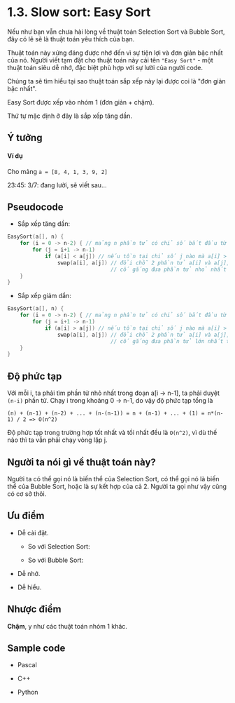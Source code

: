 # 1.3. Slow sort: Easy Sort

Nếu như bạn vẫn chưa hài lòng về thuật toán Selection Sort và Bubble Sort, đây có lẽ sẽ là thuật toán yêu thích của bạn.

Thuật toán này xứng đáng được nhớ đến vì sự tiện lợi và đơn giản bậc nhất của nó. Người viết tạm đặt cho thuật toán này cái tên `"Easy Sort"` - một thuật toán siêu dễ nhớ, đặc biệt phù hợp với sự lười của người code.

Chúng ta sẽ tìm hiểu tại sao thuật toán sắp xếp này lại được coi là "đơn giản bậc nhất".

Easy Sort được xếp vào nhóm 1 (đơn giản + chậm).

Thứ tự mặc định ở đây là sắp xếp tăng dần.

## Ý tưởng

#### Ví dụ

Cho mảng `a = [8, 4, 1, 3, 9, 2]`

23:45: 3/7: đang lười, sẽ viết sau...

## Pseudocode

- Sắp xếp tăng dần:

```cpp
EasySort(a[], n) { 
    for (i = 0 -> n-2) { // mảng n phần tử có chỉ số bắt đầu từ 0 và chỉ số kết thúc là n-1
        for (j = i+1 -> n-1) 
            if (a[i] < a[j]) // nếu tồn tại chỉ số j nào mà a[i] > a[j]
                swap(a[i], a[j]) // đổi chỗ 2 phần tử a[i] và a[j],
                                 // cố gắng đưa phần tử nhỏ nhất trong đoạn i -> n về vị trí i (đầu đoạn)
    }
}
```

- Sắp xếp giảm dần:

```cpp
EasySort(a[], n) { 
    for (i = 0 -> n-2) { // mảng n phần tử có chỉ số bắt đầu từ 0 và chỉ số kết thúc là n-1
        for (j = i+1 -> n-1) 
            if (a[i] > a[j]) // nếu tồn tại chỉ số j nào mà a[i] > a[j]
                swap(a[i], a[j]) // đổi chỗ 2 phần tử a[i] và a[j],
                                 // cố gắng đưa phần tử lớn nhất trong đoạn i -> n về vị trí i (đầu đoạn)
    }
}
```

## Độ phức tạp

Với mỗi i, ta phải tìm phần tử nhỏ nhất trong đoạn a[i -> n-1], ta phải duyệt `(n-i)` phần tử. Chạy i trong khoảng 0 -> n-1, do vậy độ phức tạp tổng là 

```
(n) + (n-1) + (n-2) + ... + (n-(n-1)) = n + (n-1) + ... + (1) = n*(n-1) / 2 => O(n^2)
```

Độ phức tạp trong trường hợp tốt nhất và tồi nhất đều là `O(n^2)`, vì dù thế nào thì ta vẫn phải chạy vòng lặp j.

## Người ta nói gì về thuật toán này?

Người ta có thể gọi nó là biến thể của Selection Sort, có thể gọi nó là biến thể của Bubble Sort, hoặc là sự kết hợp của cả 2. Người ta gọi như vậy cũng có cơ sở thôi.

## Ưu điểm

- Dễ cài đặt.

     - So với Selection Sort: 

     - So với Bubble Sort: 

- Dễ nhớ.

- Dễ hiểu.

## Nhược điểm

**Chậm**, y như các thuật toán nhóm 1 khác.

## Sample code

- Pascal

- C++

- Python
